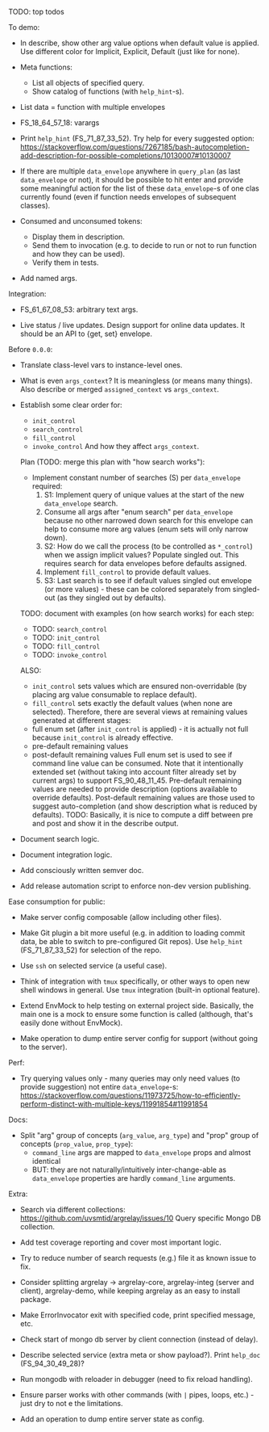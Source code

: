 
TODO: top todos


To demo:

*   In describe, show other arg value options when default value is applied. Use different color for Implicit, Explicit, Default (just like for none).

*   Meta functions:
    *   List all objects of specified query.
    *   Show catalog of functions (with `help_hint`-s).

*   List data = function with multiple envelopes
*   FS_18_64_57_18: varargs

*   Print `help_hint` (FS_71_87_33_52).
    Try help for every suggested option:
    https://stackoverflow.com/questions/7267185/bash-autocompletion-add-description-for-possible-completions/10130007#10130007

*   If there are multiple `data_envelope` anywhere in `query_plan` (as last `data_envelope` or not), it should be possible to hit enter and provide some meaningful action for the list of these `data_envelope`-s of one clas currently found (even if function needs envelopes of subsequent classes).

*   Consumed and unconsumed tokens:
    *   Display them in description.
    *   Send them to invocation (e.g. to decide to run or not to run function and how they can be used).
    *   Verify them in tests.

*   Add named args.

Integration:

*   FS_61_67_08_53: arbitrary text args.

*   Live status / live updates.
    Design support for online data updates.
    It should be an API to {get, set} envelope.

Before `0.0.0`:

*   Translate class-level vars to instance-level ones.

*   What is even `args_context`? It is meaningless (or means many things).
    Also describe or merged `assigned_context` vs `args_context`.

*   Establish some clear order for:
    *   `init_control`
    *   `search_control`
    *   `fill_control`
    *   `invoke_control`
    And how they affect `args_context`.

    Plan (TODO: merge this plan with "how search works"):
    *   Implement constant number of searches (S) per `data_envelope` required:
        1. S1: Implement query of unique values at the start of the new `data_envelope` search.
        2. Consume all args after "enum search" per `data_envelope` because no other narrowed down search for this envelope can help to consume more arg values (enum sets will only narrow down).
        3. S2: How do we call the process (to be controlled as `*_control`) when we assign implicit values? Populate singled out. This requires search for data envelopes before defaults assigned.
        4. Implement `fill_control` to provide default values.
        5. S3: Last search is to see if default values singled out envelope (or more values) - these can be colored separately from singled-out (as they singled out by defaults).

    TODO: document with examples (on how search works) for each step:
    *   TODO: `search_control`
    *   TODO: `init_control`
    *   TODO: `fill_control`
    *   TODO: `invoke_control`

    ALSO:
    *   `init_control` sets values which are ensured non-overridable (by placing arg value consumable to replace default).
    *   `fill_control` sets exactly the default values (when none are selected).
    Therefore, there are several views at remaining values generated at different stages:
    *    full enum set (after `init_control` is applied) - it is actually not full because `init_control` is already effective.
    *    pre-default remaining values
    *    post-default remaining values
    Full enum set is used to see if command line value can be consumed. Note that it intentionally extended set (without taking into account filter already set by current args) to support FS_90_48_11_45.
    Pre-default remaining values are needed to provide description (options available to override defaults).
    Post-default remaining values are those used to suggest auto-completion (and show description what is reduced by defaults).
    TODO: Basically, it is nice to compute a diff between pre and post and show it in the describe output.

*   Document search logic.

*   Document integration logic.

*   Add consciously written semver doc.

*   Add release automation script to enforce non-dev version publishing.

Ease consumption for public:

*   Make server config composable (allow including other files).

*   Make Git plugin a bit more useful (e.g. in addition to loading commit data, be able to switch to pre-configured Git repos).
    Use `help_hint` (FS_71_87_33_52) for selection of the repo.

*   Use `ssh` on selected service (a useful case).

*   Think of integration with `tmux` specifically, or other ways to open new shell windows in general.
    Use `tmux` integration (built-in optional feature).

*   Extend EnvMock to help testing on external project side.
    Basically, the main one is a mock to ensure some function is called (although, that's easily done without EnvMock).

*   Make operation to dump entire server config for support (without going to the server).

Perf:

*   Try querying values only - many queries may only need values (to provide suggestion) not entire `data_envelope`-s:
    https://stackoverflow.com/questions/11973725/how-to-efficiently-perform-distinct-with-multiple-keys/11991854#11991854

Docs:

*   Split "arg" group of concepts (`arg_value`, `arg_type`) and "prop" group of concepts (`prop_value`, `prop_type`):
    *   `command_line` args are mapped to `data_envelope` props and almost identical
    *   BUT: they are not naturally/intuitively inter-change-able as `data_envelope` properties are hardly `command_line` arguments.

Extra:

*   Search via different collections: https://github.com/uvsmtid/argrelay/issues/10
    Query specific Mongo DB collection.

*   Add test coverage reporting and cover most important logic.

*   Try to reduce number of search requests (e.g.) file it as known issue to fix.

*   Consider splitting argrelay -> argrelay-core, argrelay-integ (server and client), argrelay-demo, while keeping argrelay as an easy to install package.

*   Make ErrorInvocator exit with specified code, print specified message, etc.

*   Check start of mongo db server by client connection (instead of delay).

*   Describe selected service (extra meta or show payload?).
    Print `help_doc` (FS_94_30_49_28)?

*   Run mongodb with reloader in debugger (need to fix reload handling).

*   Ensure parser works with other commands (with `|` pipes, loops, etc.) - just dry to not e the limitations.

*   Add an operation to dump entire server state as config.
